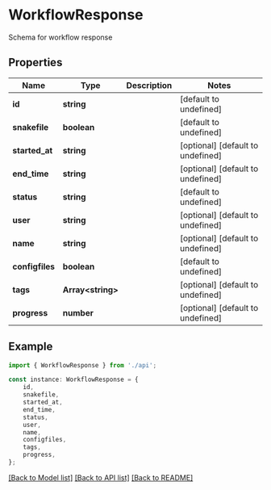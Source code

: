 # WorkflowResponse

Schema for workflow response

## Properties

Name | Type | Description | Notes
------------ | ------------- | ------------- | -------------
**id** | **string** |  | [default to undefined]
**snakefile** | **boolean** |  | [default to undefined]
**started_at** | **string** |  | [optional] [default to undefined]
**end_time** | **string** |  | [optional] [default to undefined]
**status** | **string** |  | [default to undefined]
**user** | **string** |  | [optional] [default to undefined]
**name** | **string** |  | [optional] [default to undefined]
**configfiles** | **boolean** |  | [default to undefined]
**tags** | **Array&lt;string&gt;** |  | [optional] [default to undefined]
**progress** | **number** |  | [optional] [default to undefined]

## Example

```typescript
import { WorkflowResponse } from './api';

const instance: WorkflowResponse = {
    id,
    snakefile,
    started_at,
    end_time,
    status,
    user,
    name,
    configfiles,
    tags,
    progress,
};
```

[[Back to Model list]](../README.md#documentation-for-models) [[Back to API list]](../README.md#documentation-for-api-endpoints) [[Back to README]](../README.md)
